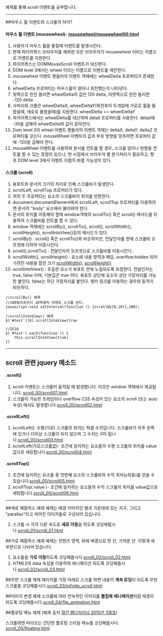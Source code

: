 예제를 통해 scroll 이벤트를 공부합니다.

- - -
##마우스 휠 이벤트와 스크롤의 차이?
#### 마우스 휠 이벤트 (mousewheel)- [mousewheel/mousewheel00.html](http://)
1. 사용자가 마우스 휠을 돌릴때 이벤트를 발생시킨다.
2. 현재 파이어폭스 브라우저를 제외한 모든 브라우저가 mousewheel 이라는 이름으로 이벤트를 지원한다.
3. 파이어폭스는 DOMMouseScroll 이벤트가 대신한다.
4. DOM level 3에서는 wheel 이라는 이름으로 이벤트를 제안한다.
5. mousewheel 이벤트 핸들러의 이벤트 객체에는 wheelDelta 프로퍼티가 존재한다.
6. wheelDelta 프로퍼티는 마우스휠이 얼마나 회전했는지 나타낸다.
7. 윗쪽으로 한칸 돌리면 wheelDelta의 값은 120 delta, 아랫쪽으로 한칸 돌리면 -120 delta
8. 사파리와 크롬은 wheelDeltaX, wheelDeltaY(회전축이 두개일때 가로로 휠을 돌렸을때, 세로로 돌렸을때)를 지원한다. wheelDelta == wheelDeltaY 
9. 파이어폭스에서는 wheelDelta를 대신하여 detail 프로퍼티를 사용한다. detail에 -30을 곱해야 wheelDelta와 값이 같아진다.
10. Dom level 3의 wheel 이벤트 핸들러의 이벤트 객체는 deltaX, deltaY, deltaZ 프로퍼티를 갖는다. mouseWheel 이벤트의 값과 부호 방향을 맞추려면 프로퍼티 값에 -120을 곱해야 한다.
11. mouseWheel 이벤트를 사용하여 문서를 컨트롤 할 경우, 스크롤 양이나 방향을 컨트롤 할 수 있는 장점이 있으나, 현 시점에서 브라우저 별 분기처리가 필요하고, 향후 DOM level 3에서 이벤트 이름이 바뀔 가능성이 있다. 

#### 스크롤 (scroll)
1. 뷰포트와 문서의 크기의 차이로 인해 스크롤바가 발생한다.
3. scrollLeft, scrollTop 프로퍼티가 있다.
4. 위의 두 프로퍼티는 요소의 스크롤바의 위치를 반환한다.
5. document.documentElement에서 scrollLeft, scrollTop 프로퍼티를 이용하려면 문서의 "body" 요소에서 불러와야 한다.
4. 문서의 위치를 이동해야 할때 window객체의 scrollTo() 혹은 scroll() 메서드를 이용하여 스크롤바를 컨트롤 할 수 있다.
5. window 객체에는 scrollBy(), scrollTo(), scroll(), scrollWidth(), scrollHeight(), scrollIntoVIew()등의 메서드가 있다.
6. scrollBy() : scroll() 혹은 scrollTo()와 비슷하지만, 전달인자를 현재 스크롤바 오프셋에 더하여 이동시킨다.
7. scroll(),scrollTo() : 전달인자의 오프셋으로 스크롤바를 이동시킨다.
8. scrollWidth(), scrollHeight() : 요소에 내용 영역과 패딩, overflow:hidden 되어 가려진 내용을 합친 크기 [scrollWidth()](https://developer.mozilla.org/en-US/docs/Web/API/Element.scrollWidth), [scrollHeight()](https://developer.mozilla.org/en-US/docs/Web/API/Element.scrollHeight)
9. scrollIntoView() : 호출한 요소가 뷰포트 안에 노출되도록 보장한다. 전달인자는 true, false 이며, 기본값은 true 이다. 뷰포트 상단에 요소의 상단 가장자리를 가능한 붙인다. false는 하단 가장자리를 붙인다. 앵커 링크를 이용하는 경우와 동작이 비슷하다. 

```
//scrollBy() 예제
//200밀리초마다 10픽셀씩 아래로 스크롤 된다.
javascript:void setInterval(function () {scrollBy(0,10)},200);

//scrollIntoView() 예제
$('#test')[0].scrollIntoView(true

//IE10
$('#test').each(function () {
	this.scrollIntoView(true)
})

```

- - -

## scroll 관련 jquery 메소드
####  .scroll()
1. scroll 이벤트는 스크롤이 움직일 때 발생합니다. 이것은 window 객체에서 제공됩니다. [scroll_00/scroll01.html](http://choan616.dothome.co.kr/study/scroll/scroll_00/scroll01.html)
2. 스크롤이 가능한 프레임이나 overflow CSS 속성이 있는 요소의 scroll (또는 auto 속성) 에서도 발생합니다.[scroll_00/scroll02.html](http://choan616.dothome.co.kr/study/scroll/scroll_00/scroll02.html)

####  .scrollLeft()
1. scrollLeft(): 수평(가로) 스크롤의 위치는 픽셀 수치입니다. 스크롤바가 아주 왼쪽에 있거나 더이상 스크롤이 되지 않으며 그 수치는 0이 됩니다.[scroll_00/scroll03.html](http://choan616.dothome.co.kr/study/scroll/scroll_00/scroll03.html)
2. scrollLeft(가로스크롤값)- 조건에 일치하는 요소들의 수평 스크롤의 위치를 value값으로 세팅합니다.[scroll_00/scroll04.html](http://choan616.dothome.co.kr/study/scroll/scroll_00/scroll04.html)

#### .scrollTop()
1. 조건에 일치하는 요소들 중 첫번째 요소의 스크롤바의 수직 위치(y좌표)를 얻을 수 있습니다.[scroll_00/scroll05.html](http://choan616.dothome.co.kr/study/scroll/scroll_00/scroll05.html)
2. scrollTop( value )- 조건에 일치하는 요소들의 수직 스크롤의 위치를 value값으로 세팅합니다.[scroll_00/scroll06.html](http://choan616.dothome.co.kr/study/scroll/scroll_00/scroll06.html)

- - -

##세로 패럴락스 예제
예제는 배경 이미지인 별과 가운데에 있는 지구, 그리고 "parallax"라고 씌어진 이미지들로 구성되어 있습니다.

2. 스크롤 시 각각 다른 속도로 **세로 이동**을 하도록 코딩해봅시다.[scroll_01/scroll_01.html](http://choan616.dothome.co.kr/study/scroll/scroll_01/scroll_01.html)

##가로 패럴락스 예제
예제는 컨텐츠 영역, 뒤에 배경으로 먼 산, 가까운 산. 이렇게 세 부분으로 나뉘어 있습니다. 

1. 요소들을 **가로 이동**하도록 코딩해봅시다.[scroll_02/scroll_02.html](http://choan616.dothome.co.kr/study/scroll/scroll_02/scroll_02.html)
2. HTML5의 data 속성을 이용하여 애니메이션 되도록 코딩해봅시다.[scroll_02/scroll_03.html](http://choan616.dothome.co.kr/study/scroll/scroll_02/scroll_03.html)

##무한 스크롤 예제
페이지를 가장 아래로 스크롤 하면 내용이 **계속 로딩**이 되도록 무한 스크롤을 코딩해봅시다.[scroll_03/infinite_scroll.html](http://choan616.dothome.co.kr/study/scroll/scroll_03/infinite_scroll.html)

##이미지 변경 예제
스크롤에 따라 연속적인 이미지를 **플립북 애니메이션**처럼 재생이 되도록 코딩해봅시다.[scroll_04/flip_animation.html](http://choan616.dothome.co.kr/study/scroll/scroll_04/flip_animation.html)

##플로팅 메뉴 예제 
(예제 출처 [월간 웹디자이닝 2015년 3월호](http://book.mynavi.jp/wd/2015/03.html))

스크롤하면 따라오는 간단한 플로팅 스타일 메뉴를 코딩해봅시다. [scroll_05/floating.html](http://choan616.dothome.co.kr/study/scroll_05/floating.html)
